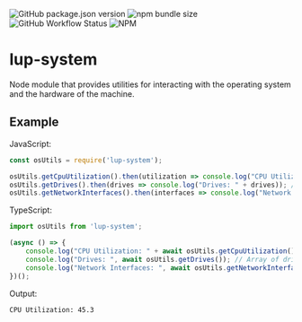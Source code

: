 ![GitHub package.json version](https://img.shields.io/github/package-json/v/LupCode/node-lup-system)
![npm bundle size](https://img.shields.io/bundlephobia/min/lup-system)
![GitHub Workflow Status](https://img.shields.io/github/workflow/status/LupCode/node-lup-system/On%20Push)
![NPM](https://img.shields.io/npm/l/lup-system)

# lup-system
Node module that provides utilities for interacting with the operating system and the hardware of the machine. 

## Example

JavaScript:
```javascript
const osUtils = require('lup-system');

osUtils.getCpuUtilization().then(utilization => console.log("CPU Utilization: " + utilization));
osUtils.getDrives().then(drives => console.log("Drives: " + drives)); // Array of drive objects
osUtils.getNetworkInterfaces().then(interfaces => console.log("Network Interfaces: " + interfaces));
```

TypeScript:
```typescript
import osUtils from 'lup-system';

(async () => {
    console.log("CPU Utilization: " + await osUtils.getCpuUtilization());
    console.log("Drives: ", await osUtils.getDrives()); // Array of drive objects
    console.log("Network Interfaces: ", await osUtils.getNetworkInterfaces());
})();
```

Output:
```
CPU Utilization: 45.3
```